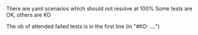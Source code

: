 There are  yaml scenarios which should not resolve at 100%
Some tests are OK, others are KO

The nb of attended failed tests is in the first line (in "#KO: ....")
